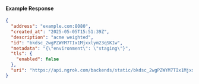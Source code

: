 <!-- Code generated for API Clients. DO NOT EDIT. -->

#### Example Response

```json
{
  "address": "example.com:8080",
  "created_at": "2025-05-05T15:51:39Z",
  "description": "acme weighted",
  "id": "bkdsc_2wgPZWYM7TIx1Mjxxlym23qSKIw",
  "metadata": "{\"environment\": \"staging\"}",
  "tls": {
    "enabled": false
  },
  "uri": "https://api.ngrok.com/backends/static/bkdsc_2wgPZWYM7TIx1Mjxxlym23qSKIw"
}
```
